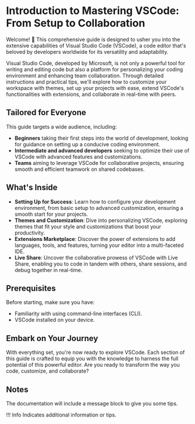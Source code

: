 # Introduction to Mastering VSCode: From Setup to Collaboration

Welcome! 👋 This comprehensive guide is designed to usher you into the extensive capabilities of Visual Studio Code (VSCode), a code editor that's beloved by developers worldwide for its versatility and adaptability.

Visual Studio Code, developed by Microsoft, is not only a powerful tool for writing and editing code but also a platform for personalizing your coding environment and enhancing team collaboration. Through detailed instructions and practical tips, we'll explore how to customize your workspace with themes, set up your projects with ease, extend VSCode's functionalities with extensions, and collaborate in real-time with peers.

## Tailored for Everyone

This guide targets a wide audience, including:

- **Beginners** taking their first steps into the world of development, looking for guidance on setting up a conducive coding environment.
- **Intermediate and advanced developers** seeking to optimize their use of VSCode with advanced features and customizations.
- **Teams** aiming to leverage VSCode for collaborative projects, ensuring smooth and efficient teamwork on shared codebases.

## What's Inside

- **Setting Up for Success**: Learn how to configure your development environment, from basic setup to advanced customization, ensuring a smooth start for your projects.
- **Themes and Customization**: Dive into personalizing VSCode, exploring themes that fit your style and customizations that boost your productivity.
- **Extensions Marketplace**: Discover the power of extensions to add languages, tools, and features, turning your editor into a multi-faceted IDE.
- **Live Share**: Uncover the collaborative prowess of VSCode with Live Share, enabling you to code in tandem with others, share sessions, and debug together in real-time.

## Prerequisites

Before starting, make sure you have:

- Familiarity with using command-line interfaces (CLI).
- VSCode installed on your device.

## Embark on Your Journey

With everything set, you're now ready to explore VSCode. Each section of this guide is crafted to equip you with the knowledge to harness the full potential of this powerful editor. Are you ready to transform the way you code, customize, and collaborate?

## Notes

The documentation will include a message block to give you some tips.

!!! Info
Indicates additional information or tips.

